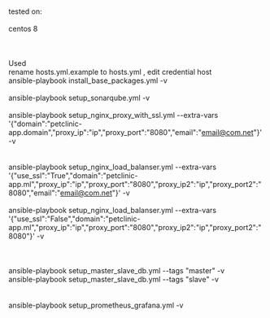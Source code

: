 <br> tested on: <br>
<br> centos 8 <br>
<br>
<br>
<br> Used
<br> rename  hosts.yml.example to hosts.yml , edit credential host
<br> ansible-playbook install_base_packages.yml -v
<br>
<br> ansible-playbook setup_sonarqube.yml -v
<br>
<br> ansible-playbook setup_nginx_proxy_with_ssl.yml  --extra-vars '{"domain":"petclinic-app.domain","proxy_ip":"ip","proxy_port":"8080","email":"email@com.net"}' -v
<br>
<br>
<br> ansible-playbook setup_nginx_load_balanser.yml  --extra-vars '{"use_ssl":"True","domain":"petclinic-app.ml","proxy_ip":"ip","proxy_port":"8080","proxy_ip2":"ip","proxy_port2":"8080","email":"email@com.net"}' -v
<br>
<br> ansible-playbook setup_nginx_load_balanser.yml  --extra-vars '{"use_ssl":"False","domain":"petclinic-app.ml","proxy_ip":"ip","proxy_port":"8080","proxy_ip2":"ip","proxy_port2":"8080"}' -v
<br>
<br>
<br>
<br> ansible-playbook setup_master_slave_db.yml --tags "master" -v
<br> ansible-playbook setup_master_slave_db.yml --tags "slave" -v
<br>
<br>
<br> ansible-playbook setup_prometheus_grafana.yml -v
<br>
<br>
<br>
<br>
<br>
<br>
<br>
